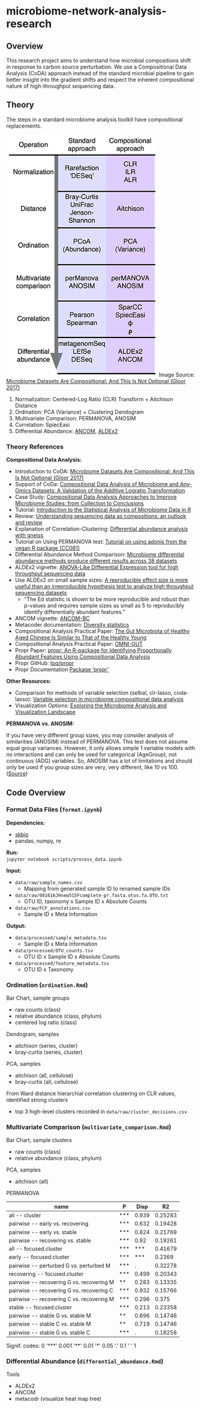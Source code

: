 # microbiome-network-analysis-research

## Overview

This research project aims to understand how microbial compositions shift in response to carbon source perturbation. We use a Compositional Data Analysis (CoDA) approach instead of the standard microbial pipeline to gain better insight into the gradient shifts and respect the inherent compositional nature of high-throughput sequencing data.

## Theory

The steps in a standard microbiome analysis toolkit have compositional replacements.

![Compositional Data Analysis Pipeline](img/compositional_data_analysis_pipeline.jpg)
Image Source: [Microbiome Datasets Are Compositional: And This Is Not Optional (Gloor 2017)](https://www.frontiersin.org/articles/10.3389/fmicb.2017.02224/full)


1. Normalization: Centered-Log Ratio (CLR) Transform + Aitchison Distance
2. Ordination: PCA (Variance) + Clustering Dendogram
3. Multivariate Comparison: PERMANOVA, ANOSIM 
4. Correlation: SpiecEasi
5. Differential Abundance: [ANCOM](https://www.tandfonline.com/doi/full/10.3402/mehd.v26.27663), [ALDEx2](https://journals.plos.org/plosone/article?id=10.1371/journal.pone.0067019)

### Theory References

**Compositional Data Analysis:**  
* Introduction to CoDA: [Microbiome Datasets Are Compositional: And This Is Not Optional (Gloor 2017)](https://www.frontiersin.org/articles/10.3389/fmicb.2017.02224/full)
* Support of CoDa: [Compositional Data Analysis of Microbiome and Any-Omics Datasets: A Validation of the Additive Logratio Transformation](https://www.frontiersin.org/articles/10.3389/fmicb.2021.727398/full)
* Case Study: [Compositional Data Analysis Approaches to Improve Microbiome Studies: from Collection to Conclusions](https://www.youtube.com/watch?v=j1IbfQrT2Cs)
* Tutorial: [Introduction to the Statistical Analysis of Microbiome Data in R](https://www.nicholas-ollberding.com/post/introduction-to-the-statistical-analysis-of-microbiome-data-in-r/)
* Review: [Understanding sequencing data as compositions: an outlook and review](https://academic.oup.com/bioinformatics/article/34/16/2870/4956011?login=false)
* Explanation of Correlation-Clustering: [Differential abundance analysis with gneiss](https://docs.qiime2.org/2019.4/tutorials/gneiss/)
* Tutorial on Using PERMANOVA test: [Tutorial on using adonis from the vegan R package (CC081)
](https://www.youtube.com/watch?v=1ETBgbXl-BM)
* Differential Abundance Method Comparison: [Microbiome differential abundance methods produce different results across 38 datasets](https://www.nature.com/articles/s41467-022-28034-z)
* ALDEx2 vignette: [ANOVA-Like Differential Expression tool for high throughput sequencing data](https://www.bioconductor.org/packages/devel/bioc/vignettes/ALDEx2/inst/doc/ALDEx2_vignette.html)
* Use ALDEx2 on small sample sizes: [A reproducible effect size is more useful than an irreproducible hypothesis test to analyze high throughput sequencing datasets](https://arxiv.org/pdf/1809.02623.pdf)
  * "The Ed statistic is shown to be more reproducible and robust than p-values and requires sample sizes as small as 5 to reproducibly identify differentially abundant features."
* ANCOM vignette: [ANCOM-BC](http://www.bioconductor.org/packages/release/bioc/vignettes/ANCOMBC/inst/doc/ANCOMBC.html)
* Metacoder documentation: [Diversity statistics](https://grunwaldlab.github.io/metacoder_documentation/workshop--07--diversity_stats.html)
* Compositional Analysis Practical Paper: [The Gut Microbiota of Healthy Aged Chinese Is Similar to That of the Healthy Young](https://journals.asm.org/doi/10.1128/mSphere.00327-17)
* Compositional Analysis Practical Paper: [OMNI-GUT](https://www.dnagenotek.com/us/pdf/PD-WP-00070.pdf)
* Propr Paper: [propr: An R-package for Identifying Proportionally Abundant Features Using Compositional Data Analysis](https://www.nature.com/articles/s41598-017-16520-0)
* Propr GitHub: [tpq/propr](https://github.com/tpq/propr)
* Propr Documentation [Package ‘propr’](https://cran.r-project.org/web/packages/propr/propr.pdf)

**Other Resources:**
* Comparison for methods of variable selection (selbal, clr-lasso, coda-lasso): [Variable selection in microbiome compositional data analysis](https://academic.oup.com/nargab/article/2/2/lqaa029/5836692)
* Visualization Options: [Exploring the Microbiome Analysis and Visualization Landscape](https://www.frontiersin.org/articles/10.3389/fbinf.2021.774631/pdf)

**PERMANOVA vs. ANOSIM:**  

If you have very different group sizes, you may consider analysis of similarities (ANOSIM) instead of PERMANOVA. This test does not assume equal group variances. However, it only allows simple 1 variable models with no interactions and can only be used for categorical (AgeGroup), not continuous (ADG) variables. So, ANOSIM has a lot of limitations and should only be used if you group sizes are very, very different, like 10 vs 100.
([Source](https://rstudio-pubs-static.s3.amazonaws.com/343284_cbadd2f3b7cd42f3aced2d3f42dc6d33.html))


## Code Overview

### Format Data Files (`format.ipynb`)

**Dependencies:**
* [skbio](http://scikit-bio.org/)
* pandas, numpy, re

**Run:**  
`jupyter notebook scripts/process_data.ipynb`

**Input:**

* `data/raw/sample_names.csv`
  * Mapping from generated sample ID to renamed sample IDs
* `data/raw/081616JHnew515Fcomplete-pr.fasta.otus.fa.OTU.txt`
  * OTU ID, taxonomy x Sample ID x Absolute Counts 
* `data/raw/FCF_annotations.csv`
  * Sample ID x Meta Information

**Output:**

* `data/processed/sample_metadata.tsv`
  * Sample ID x Meta Information
* `data/processed/OTU_counts.tsv`
  * OTU ID x Sample ID x Absolute Counts
* `data/processed/feature_metadata.tsv`
  * OTU ID x Taxonomy

### Ordination (`ordination.Rmd`)

Bar Chart, sample groups
* raw counts (class)
* relative abundance (class, phylum)
* centered log ratio (class)

Dendogram, samples
* aitchison (series, cluster)
* bray-curtis (series, cluster)

PCA, samples
* aitchison (all, cellulose)
* bray-curtis (all, cellulose)

From Ward distance hierarchial correlation clustering on CLR values, identified strong clusters
* top 3 high-level clusters recorded in `data/raw/cluster_decisions.csv`

### Multivariate Comparison (`multivariate_comparison.Rmd`)

Bar Chart, sample clusters
* raw counts (class)
* relative abundance (class, phylum)

PCA, samples
* aitchison (all)

PERMANOVA

| name | P | Disp | R2 |
| ----- | ----- | ----- | ----- |
| all -- cluster | *** | 0.939 | 0.25283 |
| pairwise -- early vs. recovering | *** | 0.632 | 0.19428 |
| pairwise -- early vs. stable | *** | 0.824 | 0.21769 |
| pairwise -- recovering vs. stable | *** | 0.92 | 0.19261 |
| all -- focused.cluster | \*\*\* | \*\*\* | 0.41679 |
| early -- focused.cluster | \*\*\* | \*\*\* | 0.2369 |
| pairwise -- perturbed G vs. perturbed M | *** | . | 0.32278 |
| recovering -- focused.cluster | *** | 0.499 | 0.20343 |
| pairwise -- recovering G vs. recovering M | ** | 0.283 | 0.13335 |
| pairwise -- recovering G vs. recovering C | *** | 0.932 | 0.15766 |
| pairwise -- recovering C vs. recovering M | *** | 0.296 | 0.375 |
| stable -- focused.cluster | *** | 0.213 | 0.23358 |
| pairwise -- stable G vs. stable M | ** | 0.696 | 0.14746 |
| pairwise -- stable C vs. stable M | ** | 0.719 | 0.14746 |
| pairwise -- stable G vs. stable C | *** | . | 0.18258 |

Signif. codes:  0 '\*\*\*' 0.001 '\*\*' 0.01 '*' 0.05 '.' 0.1 ' ' 1

### Differential Abundance (`differential_abundance.Rmd`)

Tools
* ALDEx2
* ANCOM
* metacodr (visualize heat map tree)

